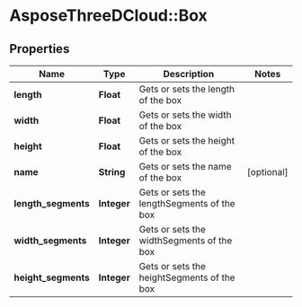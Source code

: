 # AsposeThreeDCloud::Box

## Properties
Name | Type | Description | Notes
------------ | ------------- | ------------- | -------------
**length** | **Float** | Gets or sets the length of the box              | 
**width** | **Float** | Gets or sets the width of the box | 
**height** | **Float** | Gets or sets the height of the box | 
**name** | **String** | Gets or sets the name of the box              | [optional] 
**length_segments** | **Integer** | Gets or sets the lengthSegments of the box | 
**width_segments** | **Integer** | Gets or sets the widthSegments of the box | 
**height_segments** | **Integer** | Gets or sets the heightSegments of the box | 


